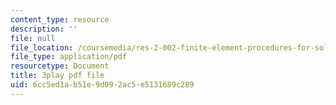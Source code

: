 ```yaml
---
content_type: resource
description: ''
file: null
file_location: /coursemedia/res-2-002-finite-element-procedures-for-solids-and-structures-spring-2010/6cc5ed1ab51e9d092ac5e5131689c289_N6rt_YxXuoA.pdf
file_type: application/pdf
resourcetype: Document
title: 3play pdf file
uid: 6cc5ed1a-b51e-9d09-2ac5-e5131689c289
---
```

